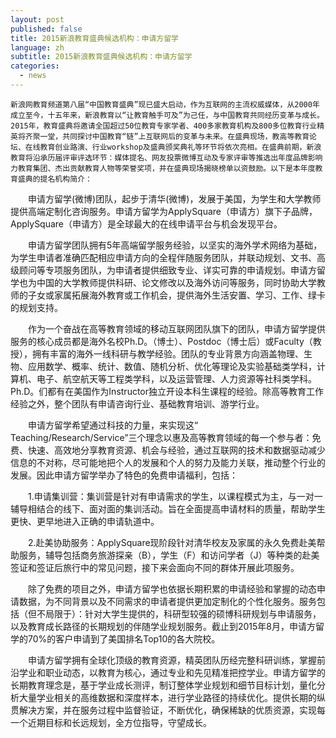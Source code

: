```yaml
---
layout: post
published: false
title: 2015新浪教育盛典候选机构：申请方留学
language: zh
subtitle: 2015新浪教育盛典候选机构：申请方留学
categories:
  - news
---
```

	新浪网教育频道第八届“中国教育盛典”现已盛大启动，作为互联网的主流权威媒体，从2000年成立至今，十五年来，新浪教育以“让教育触手可及”为己任，与中国教育共同经历变革与成长。2015年，教育盛典将邀请全国超过50位教育专家学者、400多家教育机构及800多位教育行业精英将齐聚一堂，共同探讨中国教育“链”上互联网后的变革与未来。在盛典现场，教高等教育论坛、在线教育创业路演、行业workshop及盛典颁奖典礼等环节将依次亮相。在盛典前期，新浪教育将沿承历届评审评选环节：媒体提名、网友投票微博互动及专家评审等推选出年度品牌影响力教育集团、杰出贡献教育人物等荣誉奖项，并在盛典现场揭晓榜单以资鼓励。以下是本年度教育盛典的提名机构简介：

　　申请方留学(微博)团队，起步于清华(微博)，发展于美国，为学生和大学教师提供高端定制化咨询服务。申请方留学为ApplySquare（申请方）旗下子品牌，ApplySquare（申请方）是全球最大的在线申请平台与机会发现平台。

　　申请方留学团队拥有5年高端留学服务经验，以坚实的海外学术网络为基础，为学生申请者准确匹配相应申请方向的全程伴随服务团队，并联动规划、文书、高级顾问等专项服务团队，为申请者提供细致专业、详实可靠的申请规划。申请方留学也为中国的大学教师提供科研、论文修改以及海外访问等服务，同时协助大学教师的子女或家属拓展海外教育或工作机会，提供海外生活安置、学习、工作、绿卡的规划支持。

　　作为一个奋战在高等教育领域的移动互联网团队旗下的团队，申请方留学提供服务的核心成员都是海外名校Ph.D。（博士）、Postdoc（博士后）或Faculty（教授），拥有丰富的海外一线科研与教学经验。团队的专业背景方向涵盖物理、生物、应用数学、概率、统计、数值、随机分析、优化等理论及实验基础类学科，计算机、电子、航空航天等工程类学科，以及运营管理、人力资源等社科类学科。Ph.D。们都有在美国作为Instructor独立开设本科生课程的经验。除高等教育工作经验之外，整个团队有申请咨询行业、基础教育培训、游学行业。

　　申请方留学希望通过科技的力量，来实现这“ Teaching/Research/Service”三个理念以惠及高等教育领域的每一个参与者：免费、快速、高效地分享教育资源、机会与经验，通过互联网的技术和数据驱动减少信息的不对称，尽可能地把个人的发展和个人的努力及能力关联，推动整个行业的发展。因此申请方留学举办了特色的免费申请福利，包括：

　　1.申请集训营：集训营是针对有申请需求的学生，以课程模式为主，与一对一辅导相结合的线下、面对面的集训活动。旨在全面提高申请材料的质量，帮助学生更快、更早地进入正确的申请轨道中。

　　2.赴美协助服务：ApplySquare现阶段针对清华校友及家属的永久免费赴美帮助服务，辅导包括商务旅游探亲（B），学生（F）和访问学者（J）等种类的赴美签证和签证后旅行中的常见问题，接下来会面向不同的群体开展此项服务。

　　除了免费的项目之外，申请方留学也依据长期积累的申请经验和掌握的动态申请数据，为不同背景以及不同需求的申请者提供更加定制化的个性化服务。服务包括（但不局限于）：针对大学生提供的，科研型较强的硕博科研规划与申请服务，以及教育成长路径的长期规划的伴随学业规划服务。截止到2015年8月，申请方留学的70%的客户申请到了美国排名Top10的各大院校。

　　申请方留学拥有全球化顶级的教育资源，精英团队历经完整科研训练，掌握前沿学业和职业动态，以教育为核心，通过专业和先见精准把控学业。申请方留学的长期教育理念是，基于学业成长测评，制订整体学业规划和细节目标计划，量化分析大量学业相关的高维数据和深度样本，进行学业路径的持续优化。提供长期的纵贯解决方案，并在服务过程中监督验证，不断优化，确保稀缺的优质资源，实现每一个近期目标和长远规划，全方位指导，守望成长。
